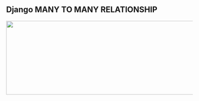 ## Django MANY TO MANY RELATIONSHIP
<p align="center"><img src="https://static.djangoproject.com/img/logos/django-logo-negative.png" width="550" height="200"></p>